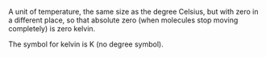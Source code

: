 A unit of temperature, the same size as the degree Celsius, but with
zero in a different place, so that absolute zero (when molecules stop
moving completely) is zero kelvin.

The symbol for kelvin is K (no degree symbol).
